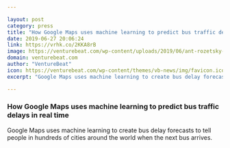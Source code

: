 ```yaml
---

layout: post
category: press
title: "How Google Maps uses machine learning to predict bus traffic delays in real time"
date: 2019-06-27 20:06:24
link: https://vrhk.co/2KKA8rB
image: https://venturebeat.com/wp-content/uploads/2019/06/ant-rozetsky-lr9vo8mNvrc-unsplash.jpg?w=1200&strip=all
domain: venturebeat.com
author: "VentureBeat"
icon: https://venturebeat.com/wp-content/themes/vb-news/img/favicon.ico
excerpt: "Google Maps uses machine learning to create bus delay forecasts to tell people in hundreds of cities around the world when the next bus arrives."

---
```


### How Google Maps uses machine learning to predict bus traffic delays in real time

Google Maps uses machine learning to create bus delay forecasts to tell people in hundreds of cities around the world when the next bus arrives.